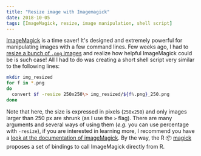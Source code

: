 ```yaml
---
title: "Resize image with Imagemagick"
date: 2018-10-05
tags: [ImageMagick, resize, image manipulation, shell script]
---
```



[ImageMagick](https://www.imagemagick.org/script/index.php) is a time saver!
It's designed and extremely powerful for manipulating images with a few command lines.
Few weeks ago, I had to [resize a bunch of `.png` images](http://www.imagemagick.org/Usage/resize/#shrink) and realize how helpful
ImageMagick could be is such case! All I had to do was creating a short
shell script very similar to the following lines:

```sh
mkdir img_resized
for f in *.png
do
  convert $f -resize 250x250\> img_resized/${f%.png}_250.png
done
```

Note that here, the size is expressed in pixels (`250x250`) and only images
larger than 250&nbsp;px are shrunk (as I use the `>` flag).
There are many arguments and several ways of using them (*e.g.* you
can use percentage with `-resize`), if you are interested in learning more, I
recommend you have a [look at the documentation of imageMagick](https://www.imagemagick.org/script/index.php).
By the way, the R :package: [magick](https://cran.r-project.org/web/packages/magick/index.html)
proposes a set of bindings to call ImageMagick directly from R.
